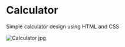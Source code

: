 # Calculator
 Simple calculator design using HTML and CSS
 
 
  ![Calculator jpg](https://user-images.githubusercontent.com/104218659/170855748-bb5139af-cf38-466f-b872-6e58b1f8f3a3.png)
